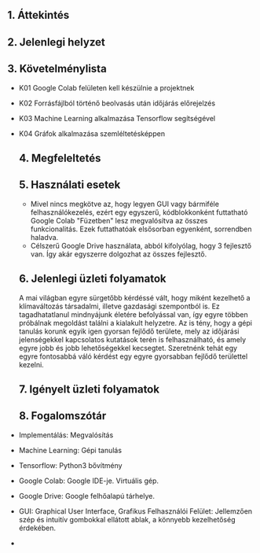 ## 1. Áttekintés


## 2. Jelenlegi helyzet


## 3. Követelménylista

- K01 Google Colab felületen kell készülnie a projektnek
- K02 Forrásfájlból történő beolvasás után időjárás előrejelzés
- K03 Machine Learning alkalmazása Tensorflow segítségével
- K04 Gráfok alkalmazása szemléltetésképpen
    
  ## 4. Megfeleltetés
  
  
  
  ## 5. Használati esetek 
  - Mivel nincs megkötve az, hogy legyen GUI vagy bármiféle felhasználókezelés, ezért egy egyszerű, kódblokkonként futtatható Google Colab "Füzetben" lesz megvalósítva az összes funkcionalitás. Ezek futtathatóak elsősorban egyenként, sorrendben haladva.
  - Célszerű Google Drive használata, abból kifolyólag, hogy 3 fejlesztő van. Így akár egyszerre dolgozhat az összes fejlesztő.
 
  ## 6.  Jelenlegi üzleti folyamatok
  A mai világban egyre sürgetőbb kérdéssé vált, hogy miként kezelhető a klímaváltozás társadalmi, illetve gazdasági szempontból is.
  Ez tagadhatatlanul mindnyájunk életére befolyással van, így egyre többen próbálnak megoldást találni a kialakult helyzetre.
  Az is tény, hogy a gépi tanulás korunk egyik igen gyorsan fejlődő területe, mely az időjárási jelenségekkel kapcsolatos kutatások
  terén is felhasználható, és amely egyre jobb és jobb lehetőségekkel kecsegtet.
  Szeretnénk tehát egy egyre fontosabbá váló kérdést egy egyre gyorsabban fejlődő területtel kezelni.


  ## 7. Igényelt üzleti folyamatok
  
  
  ## 8. Fogalomszótár

- Implementálás: Megvalósítás
- Machine Learning: Gépi tanulás
- Tensorflow: Python3 bővítmény
- Google Colab: Google IDE-je. Virtuális gép.
- Google Drive: Google felhőalapú tárhelye.
- GUI: Graphical User Interface, Grafikus Felhasználói Felület: Jellemzően szép és intuitív gombokkal ellátott ablak, a könnyebb kezelhetőség érdekében.
- 
